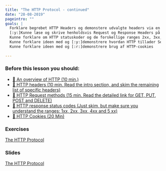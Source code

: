 ```yaml
---
title: "The HTTP Protocol - continued"
date: "28-08-2019"
pageintro: ""
goals: |
  Forklare begrebet HTTP Headers og demonstere udvalgte headers via en browsers NetVærksvindue
  [:y:]Kunne læse og skrive henholdsvis Request og Response Headers på server
  Kunne forklare om HTTP statuskoder og de forskellige ranges 2xx, 3xx, 4xx og 5xx
  Kunne forklare ideen med og [:y:]demonstrere hvordan HTTP tillader Sessions (state) oven på en stateles protokol
  Kunne forklare ideen med og [:r:]demonstrere brug af HTTP-cookies
  
---
```



### Before this lesson you should:
<!--BEGIN readings ##-->
- [:book: An overview of HTTP (10 min.)](https://developer.mozilla.org/en-US/docs/Web/HTTP/Overview) 
- [:book: HTTP headers (10 min. Read the intro section, and  skim the remaining list of specific headers)](https://developer.mozilla.org/en-US/docs/Web/HTTP/Headers) 
- [:book: HTTP Request methods (15 min. Read the detailed link for GET, PUT, POST and DELETE) ](https://developer.mozilla.org/en-US/docs/Web/HTTP/Methods)
- [:book: HTTP response status codes (Just skim, but make sure you understand the ranges: 1xx, 2xx, 3xx, 4xx and 5 xx)](https://developer.mozilla.org/en-US/docs/Web/HTTP/Status) 
- [:book: HTTP Cookies (20 Min) ](https://developer.mozilla.org/en-US/docs/Web/HTTP/Cookies)
<!--END readings ##-->         

 ### Exercises
<!--BEGIN exercises ##-->
[The HTTP Protocol](https://docs.google.com/document/d/1yZnup_hF7s4WI0K6VWL2yc0XxPJ1_CkSt8GgZkjG3Mw/edit?usp=sharing)
<!--END exercises ##-->    
          
 ### Slides

 <!--BEGIN slides ##-->
[The HTTP Protocol](https://docs.google.com/presentation/d/1rG8jGLSLZnqqpFp0LkGR4LmFGEe6xVFqmqkB4W_ym-o/edit?usp=sharing)
<!--END slides ##-->